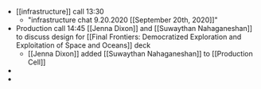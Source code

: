 - [[infrastructure]] call 13:30 
    - "infrastructure chat 9.20.2020 [[September 20th, 2020]]"
- Production call 14:45 [[Jenna Dixon]] and [[Suwaythan Nahaganeshan]] to discuss design for [[Final Frontiers: Democratized Exploration and Exploitation of Space and Oceans]] deck
    - [[Jenna Dixon]] added [[Suwaythan Nahaganeshan]] to [[Production Cell]]
- 
- 
